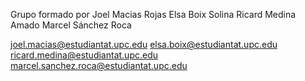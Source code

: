 Grupo formado por
Joel Macias Rojas 
Elsa Boix Solina 
Ricard Medina Amado 
Marcel Sánchez Roca 

joel.macias@estudiantat.upc.edu
elsa.boix@estudiantat.upc.edu
ricard.medina@estudiantat.upc.edu
marcel.sanchez.roca@estudiantat.upc.edu
